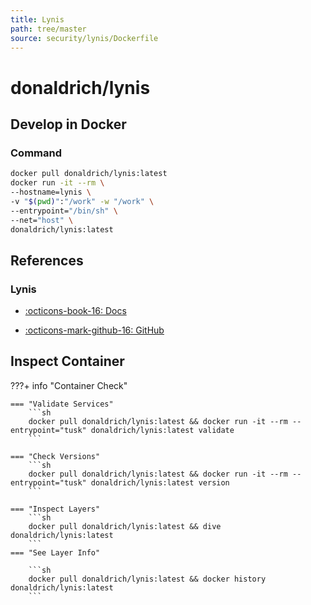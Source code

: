 ```yaml
---
title: Lynis
path: tree/master
source: security/lynis/Dockerfile
---
```



# donaldrich/lynis

## Develop in Docker

### Command

```sh
docker pull donaldrich/lynis:latest
docker run -it --rm \
--hostname=lynis \
-v "$(pwd)":"/work" -w "/work" \
--entrypoint="/bin/sh" \
--net="host" \
donaldrich/lynis:latest
```

## References

### Lynis

* [:octicons-book-16: Docs](https://cisofy.com/lynis)

* [:octicons-mark-github-16: GitHub](https://github.com/CISOfy/lynis)

## Inspect Container

???+ info "Container Check"

    === "Validate Services"
        ```sh
        docker pull donaldrich/lynis:latest && docker run -it --rm --entrypoint="tusk" donaldrich/lynis:latest validate
        ```

    === "Check Versions"
        ```sh
        docker pull donaldrich/lynis:latest && docker run -it --rm --entrypoint="tusk" donaldrich/lynis:latest version
        ```

    === "Inspect Layers"
        ```sh
        docker pull donaldrich/lynis:latest && dive donaldrich/lynis:latest
        ```
    === "See Layer Info"

        ```sh
        docker pull donaldrich/lynis:latest && docker history donaldrich/lynis:latest
        ```